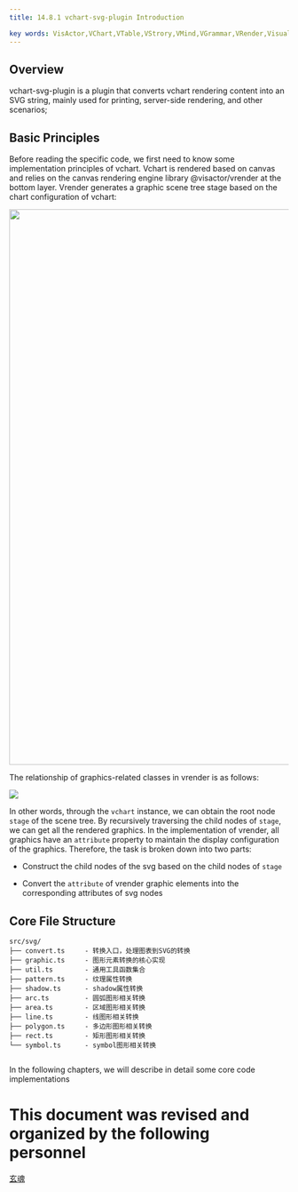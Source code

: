 ```yaml
---
title: 14.8.1 vchart-svg-plugin Introduction    

key words: VisActor,VChart,VTable,VStrory,VMind,VGrammar,VRender,Visualization,Chart,Data,Table,Graph,Gis,LLM
---
```

## Overview

vchart-svg-plugin is a plugin that converts vchart rendering content into an SVG string, mainly used for printing, server-side rendering, and other scenarios;    



## Basic Principles

Before reading the specific code, we first need to know some implementation principles of vchart. Vchart is rendered based on canvas and relies on the canvas rendering engine library @visactor/vrender at the bottom layer. Vrender generates a graphic scene tree stage based on the chart configuration of vchart:    

<img src='https://cdn.jsdelivr.net/gh/xuanhun/articles/visactor/sourcecode/img/Ui54bUs0io26WExxsEMcANmanyb.gif' alt='' width='1000' height='auto' />

The relationship of graphics-related classes in vrender is as follows:    

![](https://cdn.jsdelivr.net/gh/xuanhun/articles/visactor/sourcecode/img/Ri2xwVECThDBVkbBpDKc5HG0nGe.gif)

In other words, through the `vchart` instance, we can obtain the root node `stage` of the scene tree. By recursively traversing the child nodes of `stage`, we can get all the rendered graphics. In the implementation of vrender, all graphics have an `attribute` property to maintain the display configuration of the graphics. Therefore, the task is broken down into two parts:

* Construct the child nodes of the svg based on the child nodes of `stage`

* Convert the `attribute` of vrender graphic elements into the corresponding attributes of svg nodes

## Core File Structure

```plaintext
src/svg/
├── convert.ts     - 转换入口，处理图表到SVG的转换
├── graphic.ts     - 图形元素转换的核心实现
├── util.ts        - 通用工具函数集合
├── pattern.ts     - 纹理属性转换
├── shadow.ts      - shadow属性转换
├── arc.ts         - 圆弧图形相关转换
├── area.ts        - 区域图形相关转换
├── line.ts        - 线图形相关转换
├── polygon.ts     - 多边形图形相关转换
├── rect.ts        - 矩形图形相关转换
└── symbol.ts      - symbol图形相关转换
    

```
In the following chapters, we will describe in detail some core code implementations    





 # This document was revised and organized by the following personnel 
 [玄魂](https://github.com/xuanhun)